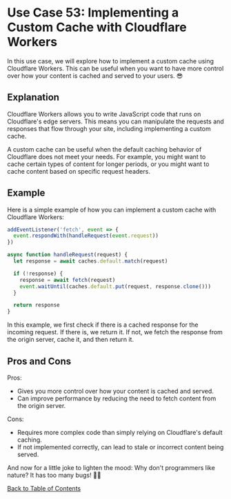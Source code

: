 # Use Case 53: Implementing a Custom Cache with Cloudflare Workers

In this use case, we will explore how to implement a custom cache using Cloudflare Workers. This can be useful when you want to have more control over how your content is cached and served to your users. 😎

## Explanation

Cloudflare Workers allows you to write JavaScript code that runs on Cloudflare's edge servers. This means you can manipulate the requests and responses that flow through your site, including implementing a custom cache.

A custom cache can be useful when the default caching behavior of Cloudflare does not meet your needs. For example, you might want to cache certain types of content for longer periods, or you might want to cache content based on specific request headers.

## Example

Here is a simple example of how you can implement a custom cache with Cloudflare Workers:

```javascript
addEventListener('fetch', event => {
  event.respondWith(handleRequest(event.request))
})

async function handleRequest(request) {
  let response = await caches.default.match(request)

  if (!response) {
    response = await fetch(request)
    event.waitUntil(caches.default.put(request, response.clone()))
  }

  return response
}
```

In this example, we first check if there is a cached response for the incoming request. If there is, we return it. If not, we fetch the response from the origin server, cache it, and then return it.

## Pros and Cons

Pros:
- Gives you more control over how your content is cached and served.
- Can improve performance by reducing the need to fetch content from the origin server.

Cons:
- Requires more complex code than simply relying on Cloudflare's default caching.
- If not implemented correctly, can lead to stale or incorrect content being served.

And now for a little joke to lighten the mood: Why don't programmers like nature? It has too many bugs! 🐛😂

[Back to Table of Contents](./table_of_contents.md)